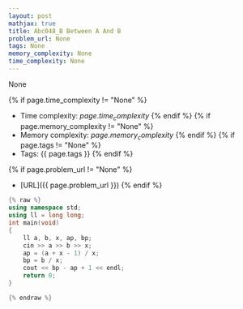 ```yaml
---
layout: post
mathjax: true
title: Abc048_B Between A And B
problem_url: None
tags: None
memory_complexity: None
time_complexity: None
---
```


None


{% if page.time_complexity != "None" %}
- Time complexity: ${{ page.time_complexity }}$
{% endif %}
{% if page.memory_complexity != "None" %}
- Memory complexity: ${{ page.memory_complexity }}$
{% endif %}
{% if page.tags != "None" %}
- Tags: {{ page.tags }}
{% endif %}

{% if page.problem_url != "None" %}
- [URL]({{ page.problem_url }})
{% endif %}

```cpp
{% raw %}
using namespace std;
using ll = long long;
int main(void)
{
    ll a, b, x, ap, bp;
    cin >> a >> b >> x;
    ap = (a + x - 1) / x;
    bp = b / x;
    cout << bp - ap + 1 << endl;
    return 0;
}

{% endraw %}
```